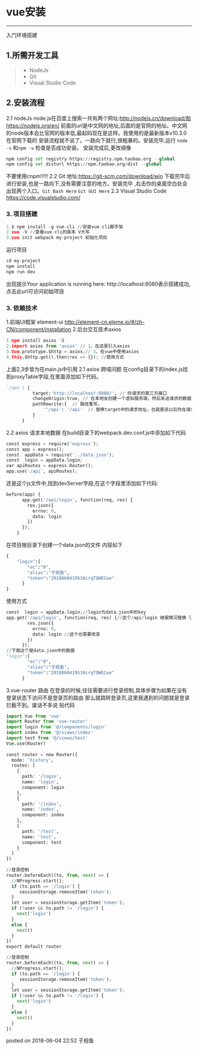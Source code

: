 # vue安装

------

入门环境搭建

## 1.所需开发工具
> * NodeJs
> * Git
> * Visual Studio Code

## 2.安装流程
2.1 nodeJs
node.js在百度上搜索一共有两个网址:http://nodejs.cn/download/和https://nodejs.org/en/ 前面的url是中文网的地址,后面的是官网的地址。中文网的node版本会比官网的版本低,最起码现在是这样。我使用的是最新版本v10.3.0 在官网下载的 安装流程就不说了。一路向下就行,很粗暴的。安装完毕,运行 `node -v` 和`npm -v` 检查是否成功安装。
安装完成后,更改镜像
```python
npm config set registry https://registry.npm.taobao.org --global
npm config set disturl https://npm.taobao.org/dist --global
```
不要使用cnpm!!!!!
2.2 Git
地址:https://git-scm.com/download/win   下载完毕后进行安装,也是一路向下,没有需要注意的地方。安装完毕 ,右击你的桌面空白处会出现两个入口。`Git Bash Here` `Git GUI Here`
2.3 Visual Studio Code
https://code.visualstudio.com/

### 3. 项目搭建
```python
1.$ npm install -g vue-cli //安装vue-cli脚手架
2.vue -V //查看vue-cli的版本 V大写
3.vue init webpack my-project 初始化项目
```
运行项目
```python
cd my-project
npm install
npm run dev
```
出现提示Your application is running here: http://localhost:8080表示搭建成功,点击此url可访问初始项目

### 3. 依赖技术
1.前端UI框架 element-ui http://element-cn.eleme.io/#/zh-CN/component/installation
2.后台交互技术axios
```python
1.npm install axios -S
2.import axios from 'axios' // 1、在这里引入axios
3.Vue.prototype.$http = axios;// 2、在vue中使用axios
4.this.$http.get().then(res => {}); //使用方式
```
上面2,3步皆为在main.js中引用
2.1 axios 跨域问题
在config目录下的index.js找到proxyTable字段,在里面添加如下代码。
```python
'/api': {
          target:'http://localhost:8080/', // 你请求的第三方接口
          changeOrigin:true, // 在本地会创建一个虚拟服务端，然后发送请求的数据，并同时接收请求的数据，这样服务端和服务端进行数据的交互就不会有跨域问题
          pathRewrite:{  // 路径重写，
              '^/api': '/api'  // 替换target中的请求地址，也就是说以后你在请求http://api.jisuapi.com/XXXXX这个地址的时候直接写成/api即可。
          }
      }
```
2.2 axios 请求本地数据
在build目录下的webpack.dev.conf.js中添加如下代码
```python
const express = require('express');
const app = express();
const  appData = require('../data.json');
const  login = appData.login;
var apiRoutes = express.Router();
app.use('/api', apiRoutes);
```
还是这个js文件中,找到devServer字段,在这个字段里添加如下代码:
```python
before(app) {
      app.get('/api/login', function(req, res) {
        res.json({
          errno: 0,
          data: login
        })
      });
    }
```
在项目根目录下创建一个data.json的文件 内容如下
```python
{
    "login":{
        "ec":"0",
        "alias":"子规鱼",
        "token":"201806041953AcrqTQWECwe"
      }
}
```
使用方式
```python
const  login = appData.login;//login为data.json中的key
app.get('/api/login', function(req, res) {//这个/api/login 根据情况替换 login 就是上面这行代码的 const 后面的常量名
        res.json({
          errno: 0,
          data: login //这个也需要改变
        })
      });
//下面这个是data.json中的数据
"login":{
        "ec":"0",
        "alias":"子规鱼",
        "token":"201806041953AcrqTQWECwe"
      }
```
3.vue-router 路由
在登录的时候,往往需要进行登录控制,具体步骤为如果在没有登录状态下访问不是登录页的路由 那么就跳转登录页,这里我遇到的问题就是登录拦截不到。废话不多说 贴代码
```python
import Vue from 'vue'
import Router from 'vue-router'
import login from '@/components/login'
import index from '@/views/index'
import test from '@/views/test'
Vue.use(Router)
 
const router = new Router({
  mode: 'history',
  routes: [
    {
      path: '/login',
      name: 'login',
      component: login
    },
    {
      path: '/index',
      name: 'index',
      component: index
    },
    {
      path: '/test',
      name: 'test',
      component: test
    }
  ]
})
 
//登录控制
router.beforeEach((to, from, next) => {
  //NProgress.start();
  if (to.path == '/login') {
     sessionStorage.removeItem('token');
  }
  let user = sessionStorage.getItem('token');
  if (!user && to.path != '/login') {
    next('login')
  }
  else {
    next()
  }
})
export default router
```
```python
//登录控制
router.beforeEach((to, from, next) => {
  //NProgress.start();
  if (to.path == '/login') {
     sessionStorage.removeItem('token');
  }
  let user = sessionStorage.getItem('token');
  if (!user && to.path != '/login') {
    next('login')
  }
  else {
    next()
  }
})
```
posted on 2018-06-04 22:52 子规鱼  


